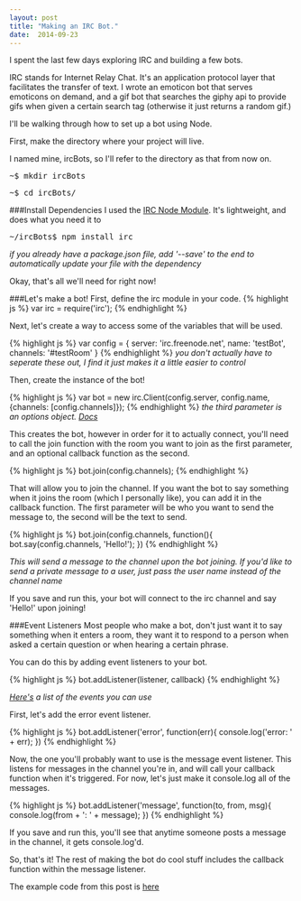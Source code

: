 ```yaml
---
layout: post
title: "Making an IRC Bot."
date:  2014-09-23
---
```


I spent the last few days exploring IRC and building a few bots.

IRC stands for Internet Relay Chat. It's an application protocol layer that facilitates the transfer of text. I wrote an emoticon bot that serves emoticons on demand, and a gif bot that searches the giphy api to provide gifs when given a certain search tag (otherwise it just returns a random gif.)

I'll be walking through how to set up a bot using Node.

First, make the directory where your project will live. 


I named mine, ircBots, so I'll refer to the directory as that from now on.

<kbd>~$ mkdir ircBots<kbd>

<kbd>~$ cd ircBots/<kbd>

###Install Dependencies
I used the [IRC Node Module](https://www.npmjs.org/package/irc).
It's lightweight, and does what you need it to


<kbd>~/ircBots$ npm install irc</kbd>

*if you already have a package.json file, add '--save' to the end to automatically update your file with the dependency*

Okay, that's all we'll need for right now!

###Let's make a bot!
First, define the irc module in your code.
{% highlight js %}
var irc = require('irc');
{% endhighlight %}

Next, let's create a way to access some of the variables that will be used.

{% highlight js %}
var config = {
  server: 'irc.freenode.net',
  name: 'testBot',
  channels: '#testRoom'
}
{% endhighlight %}
*you don't actually have to seperate these out, I find it just makes it a little easier to control*

Then, create the instance of the bot!

{% highlight js %}
var bot = new irc.Client(config.server, config.name, {channels: [config.channels]});
{% endhighlight %}
*the third parameter is an options object. [Docs](https://node-irc.readthedocs.org/en/latest/API.html#client)*


This creates the bot, however in order for it to actually connect, you'll need to call the join function with the room you want to join as the first parameter, and an optional callback function as the second.


{% highlight js %}
bot.join(config.channels);
{% endhighlight %}

That will allow you to join the channel.
If you want the bot to say something when it joins the room (which I personally like), you can add it in the callback function. The first parameter will be who you want to send the message to, the second will be the text to send.


{% highlight js %}
bot.join(config.channels, function(){
  bot.say(config.channels, 'Hello!');
})
{% endhighlight %}

*This will send a message to the channel upon the bot joining. If you'd like to send a private message to a user, just pass the user name instead of the channel name*

If you save and run this, your bot will connect to the irc channel and say 'Hello!' upon joining!


###Event Listeners
Most people who make a bot, don't just want it to say something when it enters a room, they want it to respond to a person when asked a certain question or when hearing a certain phrase.

You can do this by adding event listeners to your bot.

{% highlight js %}
bot.addListener(listener, callback)
{% endhighlight %}

*[Here's](https://node-irc.readthedocs.org/en/latest/API.html#events) a list of the events you can use*

First, let's add the error event listener.

{% highlight js %}
bot.addListener('error', function(err){ console.log('error: ' + err); })
{% endhighlight %}

Now, the one you'll probably want to use is the message event listener. This listens for messages in the channel you're in, and will call your callback function when it's triggered. For now, let's just make it console.log all of the messages.

{% highlight js %}
bot.addListener('message', function(to, from, msg){
  console.log(from + ': ' + message);
})
{% endhighlight %}

If you save and run this, you'll see that anytime someone posts a message in the channel, it gets console.log'd.

So, that's it! The rest of making the bot do cool stuff includes the callback function within the message listener.

The example code from this post is [here](https://gist.github.com/AlisamfP/5c65286e641b7ff768c2)
